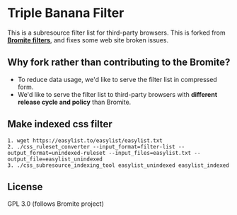 # Triple Banana Filter

This is a subresource filter list for third-party browsers. This is forked from
[**Bromite filters**](https://github.com/bromite/filters), and fixes some web
site broken issues.

## Why fork rather than contributing to the Bromite?
 - To reduce data usage, we'd like to serve the filter list in compressed form.
 - We'd like to serve the filter list to third-party browsers with **different
   release cycle and policy** than Bromite.

## Make indexed css filter
```
1. wget https://easylist.to/easylist/easylist.txt
2. ./css_ruleset_converter --input_format=filter-list --output_format=unindexed-ruleset --input_files=easylist.txt --output_file=easylist_unindexed
3. ./css_subresource_indexing_tool easylist_unindexed easylist_indexed

```

## License
GPL 3.0 (follows Bromite project)
